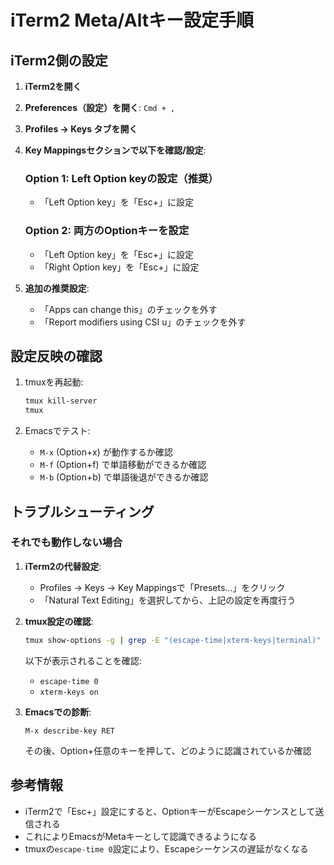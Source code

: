 # iTerm2 Meta/Altキー設定手順

## iTerm2側の設定

1. **iTerm2を開く**
2. **Preferences（設定）を開く**: `Cmd + ,`
3. **Profiles → Keys タブを開く**
4. **Key Mappingsセクションで以下を確認/設定**:
   
   ### Option 1: Left Option keyの設定（推奨）
   - 「Left Option key」を「Esc+」に設定
   
   ### Option 2: 両方のOptionキーを設定
   - 「Left Option key」を「Esc+」に設定
   - 「Right Option key」を「Esc+」に設定

5. **追加の推奨設定**:
   - 「Apps can change this」のチェックを外す
   - 「Report modifiers using CSI u」のチェックを外す

## 設定反映の確認

1. tmuxを再起動:
   ```bash
   tmux kill-server
   tmux
   ```

2. Emacsでテスト:
   - `M-x` (Option+x) が動作するか確認
   - `M-f` (Option+f) で単語移動ができるか確認
   - `M-b` (Option+b) で単語後退ができるか確認

## トラブルシューティング

### それでも動作しない場合

1. **iTerm2の代替設定**:
   - Profiles → Keys → Key Mappingsで「Presets...」をクリック
   - 「Natural Text Editing」を選択してから、上記の設定を再度行う

2. **tmux設定の確認**:
   ```bash
   tmux show-options -g | grep -E "(escape-time|xterm-keys|terminal)"
   ```
   
   以下が表示されることを確認:
   - `escape-time 0`
   - `xterm-keys on`

3. **Emacsでの診断**:
   ```
   M-x describe-key RET
   ```
   その後、Option+任意のキーを押して、どのように認識されているか確認

## 参考情報

- iTerm2で「Esc+」設定にすると、OptionキーがEscapeシーケンスとして送信される
- これによりEmacsがMetaキーとして認識できるようになる
- tmuxの`escape-time 0`設定により、Escapeシーケンスの遅延がなくなる